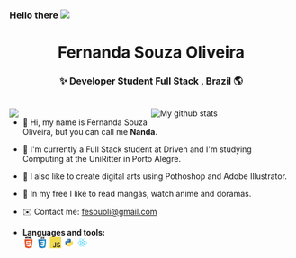 <h3>Hello there <img src="https://github.com/TheDudeThatCode/TheDudeThatCode/blob/master/Assets/Hi.gif" width="24" /> </h3>



<div align="center">
  <h1>Fernanda Souza Oliveira</h1>
  <h3> ✨ Developer Student Full Stack , Brazil 🌎</h3><br>
</div>

<img align="right" width="50%" src="https://github-readme-stats.vercel.app/api?username=Nanda-Souza&count_private=true&show_icons=true" alt="My github stats">
<img align="right" width="50%" src="https://github-readme-stats.vercel.app/api/top-langs/?username=Nanda-Souza&layout=compact&langs_count=7&theme="/>

- 👋 Hi, my name is Fernanda Souza Oliveira, but you can call me **Nanda**.

- 📖 I'm currently a Full Stack student at Driven and I'm studying Computing at the UniRitter in Porto Alegre. <br>

- 🎨 I also like to create digital arts using Pothoshop and Adobe Illustrator.

- 🌸 In my free I like to read mangás, watch anime and doramas.

- ✉️ Contact me: fesouoli@gmail.com

 - **Languages and tools:**  
<code><img height="20" src="https://raw.githubusercontent.com/github/explore/80688e429a7d4ef2fca1e82350fe8e3517d3494d/topics/html/html.png"></code>
<code><img height="20" src="https://raw.githubusercontent.com/github/explore/80688e429a7d4ef2fca1e82350fe8e3517d3494d/topics/css/css.png"></code>
<code><img height="20" src="https://raw.githubusercontent.com/github/explore/80688e429a7d4ef2fca1e82350fe8e3517d3494d/topics/javascript/javascript.png"></code>
<code><img height="20" src="https://raw.githubusercontent.com/github/explore/80688e429a7d4ef2fca1e82350fe8e3517d3494d/topics/python/python.png"></code>
<code><img height="20" src="https://raw.githubusercontent.com/github/explore/80688e429a7d4ef2fca1e82350fe8e3517d3494d/topics/react/react.png"></code>

###



<!---
Nanda-Souza/Nanda-Souza is a ✨ special ✨ repository because its `README.md` (this file) appears on your GitHub profile.
You can click the Preview link to take a look at your changes.
--->
